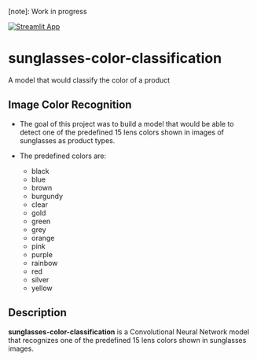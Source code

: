 [note]: Work in progress

[![Streamlit App](https://static.streamlit.io/badges/streamlit_badge_black_white.svg)](https://share.streamlit.io/aleksandar-ryaktive/sunglasses-color-classification/main/file_uploader.py)

# sunglasses-color-classification
A model that would classify the color of a product


## Image Color Recognition

- The goal of this project was to build a model that would be able to detect one of the predefined 15 lens colors shown in images of sunglasses as product types.

- The predefined colors are:

    * black
    * blue
    * brown
    * burgundy
    * clear
    * gold
    * green
    * grey
    * orange
    * pink
    * purple
    * rainbow
    * red
    * silver
    * yellow

## Description

**sunglasses-color-classification** is a Convolutional Neural Network model that recognizes one of the predefined 15 lens colors shown in sunglasses images.

